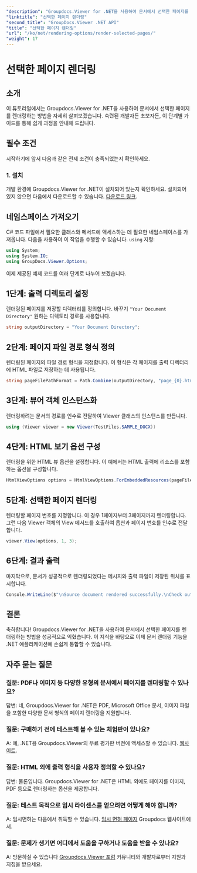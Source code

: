 ```yaml
---
"description": "Groupdocs.Viewer for .NET을 사용하여 문서에서 선택한 페이지를 렌더링하는 방법을 알아보세요. 코드 예제가 포함된 단계별 튜토리얼입니다."
"linktitle": "선택한 페이지 렌더링"
"second_title": "GroupDocs.Viewer .NET API"
"title": "선택한 페이지 렌더링"
"url": "/ko/net/rendering-options/render-selected-pages/"
"weight": 17
---
```


# 선택한 페이지 렌더링

## 소개

이 튜토리얼에서는 Groupdocs.Viewer for .NET을 사용하여 문서에서 선택한 페이지를 렌더링하는 방법을 자세히 살펴보겠습니다. 숙련된 개발자든 초보자든, 이 단계별 가이드를 통해 쉽게 과정을 안내해 드립니다.

## 필수 조건

시작하기에 앞서 다음과 같은 전제 조건이 충족되었는지 확인하세요.

### 1. 설치

개발 환경에 Groupdocs.Viewer for .NET이 설치되어 있는지 확인하세요. 설치되어 있지 않으면 다음에서 다운로드할 수 있습니다. [다운로드 링크](https://releases.groupdocs.com/viewer/net/).

## 네임스페이스 가져오기

C# 코드 파일에서 필요한 클래스와 메서드에 액세스하는 데 필요한 네임스페이스를 가져옵니다. 다음을 사용하여 이 작업을 수행할 수 있습니다. `using` 지령:

```csharp
using System;
using System.IO;
using GroupDocs.Viewer.Options;
```

이제 제공된 예제 코드를 여러 단계로 나누어 보겠습니다.

## 1단계: 출력 디렉토리 설정

렌더링된 페이지를 저장할 디렉터리를 정의합니다. 바꾸기 `"Your Document Directory"` 원하는 디렉토리 경로를 사용합니다.

```csharp
string outputDirectory = "Your Document Directory";
```

## 2단계: 페이지 파일 경로 형식 정의

렌더링된 페이지의 파일 경로 형식을 지정합니다. 이 형식은 각 페이지를 출력 디렉터리에 HTML 파일로 저장하는 데 사용됩니다.

```csharp
string pageFilePathFormat = Path.Combine(outputDirectory, "page_{0}.html");
```

## 3단계: 뷰어 객체 인스턴스화

렌더링하려는 문서의 경로를 인수로 전달하여 Viewer 클래스의 인스턴스를 만듭니다.

```csharp
using (Viewer viewer = new Viewer(TestFiles.SAMPLE_DOCX))
```

## 4단계: HTML 보기 옵션 구성

렌더링을 위한 HTML 뷰 옵션을 설정합니다. 이 예에서는 HTML 출력에 리소스를 포함하는 옵션을 구성합니다.

```csharp
HtmlViewOptions options = HtmlViewOptions.ForEmbeddedResources(pageFilePathFormat);
```

## 5단계: 선택한 페이지 렌더링

렌더링할 페이지 번호를 지정합니다. 이 경우 1페이지부터 3페이지까지 렌더링합니다. 그런 다음 Viewer 객체의 View 메서드를 호출하여 옵션과 페이지 번호를 인수로 전달합니다.

```csharp
viewer.View(options, 1, 3);
```

## 6단계: 결과 출력

마지막으로, 문서가 성공적으로 렌더링되었다는 메시지와 출력 파일이 저장된 위치를 표시합니다.

```csharp
Console.WriteLine($"\nSource document rendered successfully.\nCheck output in {outputDirectory}.");
```

## 결론

축하합니다! Groupdocs.Viewer for .NET을 사용하여 문서에서 선택한 페이지를 렌더링하는 방법을 성공적으로 익혔습니다. 이 지식을 바탕으로 이제 문서 렌더링 기능을 .NET 애플리케이션에 손쉽게 통합할 수 있습니다.

## 자주 묻는 질문

### 질문: PDF나 이미지 등 다양한 유형의 문서에서 페이지를 렌더링할 수 있나요?

답변: 네, Groupdocs.Viewer for .NET은 PDF, Microsoft Office 문서, 이미지 파일을 포함한 다양한 문서 형식의 페이지 렌더링을 지원합니다.

### 질문: 구매하기 전에 테스트해 볼 수 있는 체험판이 있나요?

A: 예, .NET용 Groupdocs.Viewer의 무료 평가판 버전에 액세스할 수 있습니다. [웹사이트](https://releases.groupdocs.com/).

### 질문: HTML 외에 출력 형식을 사용자 정의할 수 있나요?

답변: 물론입니다. Groupdocs.Viewer for .NET은 HTML 외에도 페이지를 이미지, PDF 등으로 렌더링하는 옵션을 제공합니다.

### 질문: 테스트 목적으로 임시 라이센스를 얻으려면 어떻게 해야 합니까?

A: 임시면허는 다음에서 취득할 수 있습니다. [임시 면허 페이지](https://purchase.groupdocs.com/temporary-license/) Groupdocs 웹사이트에서.

### 질문: 문제가 생기면 어디에서 도움을 구하거나 도움을 받을 수 있나요?

A: 방문하실 수 있습니다 [Groupdocs.Viewer 포럼](https://forum.groupdocs.com/c/viewer/9) 커뮤니티와 개발자로부터 지원과 지침을 받으세요.